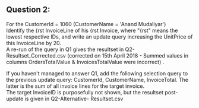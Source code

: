 
## Question 2:
For the CustomerId = 1060 (CustomerName = 'Anand Mudaliyar') <br />
Identify the {rst InvoiceLine of his {rst Invoice, where "{rst" means the lowest respective IDs, and write an update query increasing the UnitPrice of this InvoiceLine by 20. <br />
A re-run of the query in Q1 gives the resultset in Q2-Resultset_Corrected.csv (corrected on 15th April 2018 - Summed values in columns OrdersTotalValue & InvoicesTotalValue were incorrect) . 

If you haven't managed to answer Q1, add the following selection query to the previous update query: CustomerId, CustomerName, InvoiceTotal. The latter is the sum of all invoice lines for the target invoice. <br />
The target InvoiceID is purposefully not shown, but the resultset post-update is given in Q2-Alternative- Resultset.csv <br />